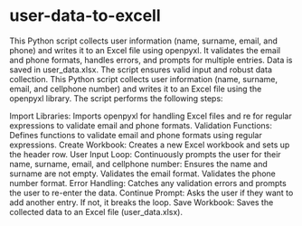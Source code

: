 # user-data-to-excell
This Python script collects user information (name, surname, email, and phone) and writes it to an Excel file using openpyxl. It validates the email and phone formats, handles errors, and prompts for multiple entries. Data is saved in user_data.xlsx. The script ensures valid input and robust data collection.
This Python script collects user information (name, surname, email, and cellphone number) and writes it to an Excel file using the openpyxl library. The script performs the following steps:

Import Libraries: Imports openpyxl for handling Excel files and re for regular expressions to validate email and phone formats.
Validation Functions: Defines functions to validate email and phone formats using regular expressions.
Create Workbook: Creates a new Excel workbook and sets up the header row.
User Input Loop: Continuously prompts the user for their name, surname, email, and cellphone number:
Ensures the name and surname are not empty.
Validates the email format.
Validates the phone number format.
Error Handling: Catches any validation errors and prompts the user to re-enter the data.
Continue Prompt: Asks the user if they want to add another entry. If not, it breaks the loop.
Save Workbook: Saves the collected data to an Excel file (user_data.xlsx).